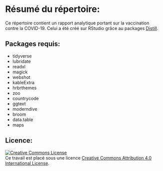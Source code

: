# Résumé du répertoire:

Ce répertoire contient un rapport analytique portant sur la vaccination contre la COVID-19. Celui a été créé sur RStudio grâce au packages [Distill](https://rstudio.github.io/distill/).

## Packages requis:

- tidyverse
- lubridate
- readxl
- magick
- webshot
- kableExtra
- hrbrthemes
- zoo
- countrycode
- ggtext
- moderndive
- broom
- data.table
- maps

## Licence:

<a rel="license" href="http://creativecommons.org/licenses/by/4.0/"><img alt="Creative Commons License" style="border-width:0" src="https://i.creativecommons.org/l/by/4.0/88x31.png" /></a><br />Ce travail est placé sous une licence <a rel="license" href="http://creativecommons.org/licenses/by/4.0/">Creative Commons Attribution 4.0 International License</a>.
